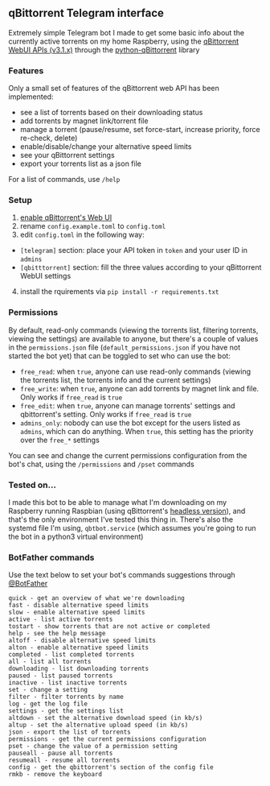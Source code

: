 ## qBittorrent Telegram interface

Extremely simple Telegram bot I made to get some basic info about the currently active torrents on my home Raspberry, using the [qBittorrent WebUI APIs (v3.1.x)](https://github.com/qbittorrent/qBittorrent/wiki/WebUI-API-Documentation-(qBittorrent-v3.1.x)) through the [python-qBittorrent](https://github.com/v1k45/python-qBittorrent) library

### Features

Only a small set of features of the qBittorrent web API has been implemented:

- see a list of torrents based on their downloading status
- add torrents by magnet link/torrent file
- manage a torrent (pause/resume, set force-start, increase priority, force re-check, delete)
- enable/disable/change your alternative speed limits
- see your qBittorrent settings
- export your torrents list as a json file

For a list of commands, use `/help`

### Setup

1. [enable qBittorrent's Web UI](https://github.com/lgallard/qBittorrent-Controller/wiki/How-to-enable-the-qBittorrent-Web-UI)
2. rename `config.example.toml` to `config.toml`
3. edit `config.toml` in the following way:
  - `[telegram]` section: place your API token in `token` and your user ID in `admins`
  - `[qbitttorrent]` section: fill the three values according to your qBittorrent WebUI settings
4. install the rquirements via `pip install -r requirements.txt`

### Permissions

By default, read-only commands (viewing the torrents list, filtering torrents, viewing the settings) are available to anyone, but there's a couple of values in the `permissions.json` file (`default_permissions.json` if you have not started the bot yet) that can be toggled to set who can use the bot:

- `free_read`: when `true`, anyone can use read-only commands (viewing the torrents list, the torrents info and the current settings)
- `free_write`: when `true`, anyone can add torrents by magnet link and file. Only works if `free_read` is `true`
- `free_edit`: when `true`, anyone can manage torrents' settings and qbittorrent's setting. Only works if `free_read` is `true`
- `admins_only`: nobody can use the bot except for the users listed as `admins`, which can do anything. When `true`, this setting has the priority over the `free_*` settings

You can see and change the current permissions configuration from the bot's chat, using the `/permissions` and `/pset` commands

### Tested on...

I made this bot to be able to manage what I'm downloading on my Raspberry running Raspbian (using qBittorrent's [headless version](https://github.com/qbittorrent/qBittorrent/wiki/Setting-up-qBittorrent-on-Ubuntu-server-as-daemon-with-Web-interface-(15.04-and-newer))), and that's the only environment I've tested this thing in. There's also the systemd file I'm using, `qbtbot.service` (which assumes you're going to run the bot in a python3 virtual environment)

### BotFather commands

Use the text below to set your bot's commands suggestions through [@BotFather](https://t.me/botfather)

```
quick - get an overview of what we're downloading
fast - disable alternative speed limits
slow - enable alternative speed limits
active - list active torrents
tostart - show torrents that are not active or completed
help - see the help message
altoff - disable alternative speed limits
alton - enable alternative speed limits
completed - list completed torrents
all - list all torrents
downloading - list downloading torrents
paused - list paused torrents
inactive - list inactive torrents
set - change a setting
filter - filter torrents by name
log - get the log file
settings - get the settings list
altdown - set the alternative download speed (in kb/s)
altup - set the alternative upload speed (in kb/s)
json - export the list of torrents
permissions - get the current permissions configuration
pset - change the value of a permission setting
pauseall - pause all torrents
resumeall - resume all torrents
config - get the qbittorrent's section of the config file
rmkb - remove the keyboard
```
